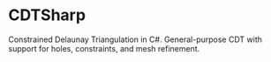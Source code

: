 # CDTSharp
Constrained Delaunay Triangulation in C#. General-purpose CDT with support for holes, constraints, and mesh refinement.
